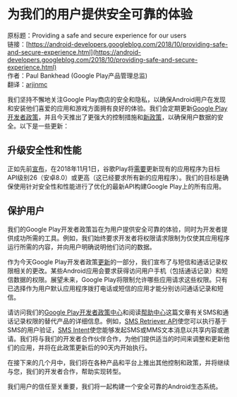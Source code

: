# 为我们的用户提供安全可靠的体验

原标题：Providing a safe and secure experience for our users  
链接：[https://android-developers.googleblog.com/2018/10/providing-safe-and-secure-experience.html](https://android-developers.googleblog.com/2018/10/providing-safe-and-secure-experience.html)  
作者：Paul Bankhead (Google Play产品管理总监)  
翻译：[arjinmc](https://github.com/arjinmc)  

我们坚持不懈地关注Google Play商店的安全和隐私，以确保Android用户在发现和安装他们喜爱的应用和游戏方面拥有良好的体验。我们会定期更新[Google Play开发者政策](https://play.google.com/about/developer-content-policy/)，并且今天推出了更强大的控制措施和[新政策](https://play.google.com/about/updates-resources/)，以确保用户数据的安全。以下是一些更新：

## 升级安全性和性能

正如先前[宣布](https://android-developers.googleblog.com/2017/12/improving-app-security-and-performance.html)，在2018年11月1日，谷歌Play将[需要](https://developer.android.com/distribute/best-practices/develop/target-sdk)更新现有的应用程序为目标API级别26（安卓8.0）或更高（这已经要求所有新的应用程序）。我们的目标是确保使用针对安全性和性能进行了优化的最新API构建Google Play上的所有应用。

## 保护用户

我们的Google Play开发者政策旨在为用户提供安全可靠的体验，同时为开发者提供成功所需的工具。例如，我们始终要求开发者将权限请求限制为仅使其应用程序运行所需的内容，并向用户明确说明他们访问的数据。

作为今天Google Play开发者政策[更新](https://play.google.com/about/updates-resources/)的一部分，我们宣布了与短信和通话记录权限相关的更改。某些Android应用会要求获得访问用户手机（包括通话记录）和短信数据的权限。展望未来，Google Play将限制允许哪些应用请求这些权限。只有已选择作为用户默认应用程序拨打电话或短信的应用才能分别访问通话记录和短信。

请访问我们的[Google Play开发者政策中心](https://play.google.com/about/developer-content-policy/#!?modal_active=none)和阅读[帮助中心](https://support.google.com/googleplay/android-developer/answer/9047303)这篇文章有关SMS和通话记录权限的替代产品的详细信息。例如，[SMS Retriever API](https://developers.google.com/identity/sms-retriever/overview)使您可以执行基于SMS的用户验证，[SMS Intent](https://developer.android.com/guide/components/intents-common#SendMessage)使您能够发起SMS或MMS文本消息以共享内容或邀请。我们将与我们的开发者合作伙伴合作，为他们提供适当的时间来调整和更新他们的应用，并将在此政策更新后的90天内开始执行。

在接下来的几个月中，我们将在各种产品和平台上推出其他控制和政策，并将继续与您，我们的开发者合作，帮助实现转型。

我们用户的信任至关重要，我们将一起构建一个安全可靠的Android生态系统。